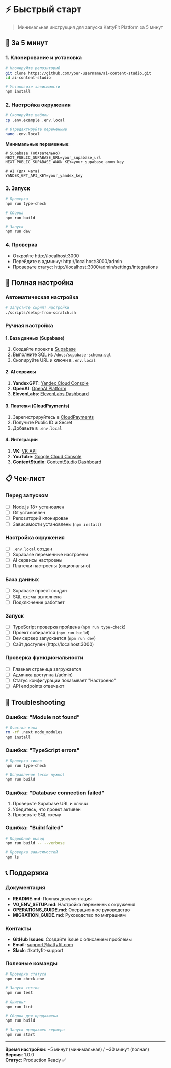 # ⚡ Быстрый старт

> Минимальная инструкция для запуска KattyFit Platform за 5 минут

## 🚀 За 5 минут

### 1. Клонирование и установка
```bash
# Клонируйте репозиторий
git clone https://github.com/your-username/ai-content-studio.git
cd ai-content-studio

# Установите зависимости
npm install
```

### 2. Настройка окружения
```bash
# Скопируйте шаблон
cp .env.example .env.local

# Отредактируйте переменные
nano .env.local
```

**Минимальные переменные**:
```env
# Supabase (обязательно)
NEXT_PUBLIC_SUPABASE_URL=your_supabase_url
NEXT_PUBLIC_SUPABASE_ANON_KEY=your_supabase_anon_key

# AI (для чата)
YANDEX_GPT_API_KEY=your_yandex_key
```

### 3. Запуск
```bash
# Проверка
npm run type-check

# Сборка
npm run build

# Запуск
npm run dev
```

### 4. Проверка
- Откройте http://localhost:3000
- Перейдите в админку: http://localhost:3000/admin
- Проверьте статус: http://localhost:3000/admin/settings/integrations

## 🔧 Полная настройка

### Автоматическая настройка
```bash
# Запустите скрипт настройки
./scripts/setup-from-scratch.sh
```

### Ручная настройка

#### 1. База данных (Supabase)
1. Создайте проект в [Supabase](https://supabase.com/)
2. Выполните SQL из `/docs/supabase-schema.sql`
3. Скопируйте URL и ключи в `.env.local`

#### 2. AI сервисы
1. **YandexGPT**: [Yandex Cloud Console](https://console.cloud.yandex.ru/)
2. **OpenAI**: [OpenAI Platform](https://platform.openai.com/)
3. **ElevenLabs**: [ElevenLabs Dashboard](https://elevenlabs.io/)

#### 3. Платежи (CloudPayments)
1. Зарегистрируйтесь в [CloudPayments](https://cloudpayments.ru/)
2. Получите Public ID и Secret
3. Добавьте в `.env.local`

#### 4. Интеграции
1. **VK**: [VK API](https://vk.com/apps?act=manage)
2. **YouTube**: [Google Cloud Console](https://console.cloud.google.com/)
3. **ContentStudio**: [ContentStudio Dashboard](https://contentstudio.io/)

## 📋 Чек-лист

### Перед запуском
- [ ] Node.js 18+ установлен
- [ ] Git установлен
- [ ] Репозиторий клонирован
- [ ] Зависимости установлены (`npm install`)

### Настройка окружения
- [ ] `.env.local` создан
- [ ] Supabase переменные настроены
- [ ] AI сервисы настроены
- [ ] Платежи настроены (опционально)

### База данных
- [ ] Supabase проект создан
- [ ] SQL схема выполнена
- [ ] Подключение работает

### Запуск
- [ ] TypeScript проверка пройдена (`npm run type-check`)
- [ ] Проект собирается (`npm run build`)
- [ ] Dev сервер запускается (`npm run dev`)
- [ ] Сайт доступен (http://localhost:3000)

### Проверка функциональности
- [ ] Главная страница загружается
- [ ] Админка доступна (/admin)
- [ ] Статус конфигурации показывает "Настроено"
- [ ] API endpoints отвечают

## 🐛 Troubleshooting

### Ошибка: "Module not found"
```bash
# Очистка кэша
rm -rf .next node_modules
npm install
```

### Ошибка: "TypeScript errors"
```bash
# Проверка типов
npm run type-check

# Исправление (если нужно)
npm run build
```

### Ошибка: "Database connection failed"
1. Проверьте Supabase URL и ключи
2. Убедитесь, что проект активен
3. Проверьте SQL схему

### Ошибка: "Build failed"
```bash
# Подробный вывод
npm run build -- --verbose

# Проверка зависимостей
npm ls
```

## 📞 Поддержка

### Документация
- **README.md**: Полная документация
- **V0_ENV_SETUP.md**: Настройка переменных окружения
- **OPERATIONS_GUIDE.md**: Операционное руководство
- **MIGRATION_GUIDE.md**: Руководство по миграциям

### Контакты
- **GitHub Issues**: Создайте issue с описанием проблемы
- **Email**: support@kattyfit.com
- **Slack**: #kattyfit-support

### Полезные команды
```bash
# Проверка статуса
npm run check-env

# Запуск тестов
npm run test

# Линтинг
npm run lint

# Сборка для продакшена
npm run build

# Запуск продакшен сервера
npm run start
```

---

**Время настройки**: ~5 минут (минимальная) / ~30 минут (полная)  
**Версия**: 1.0.0  
**Статус**: Production Ready ✅
